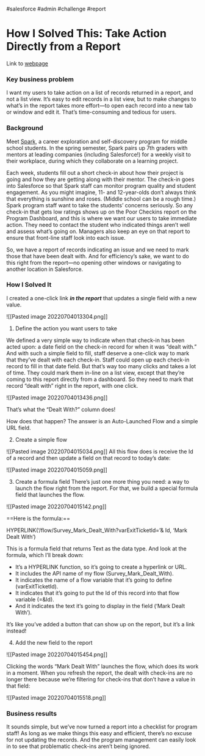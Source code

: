 #salesforce #admin #challenge #report

# How I Solved This: Take Action Directly from a Report

Link to [webpage](https://admin.salesforce.com/blog/2020/how-i-solved-this-take-action-directly-from-a-report)

### Key business problem

I want my users to take action on a list of records returned in a report, and not a list view. It’s easy to edit records in a list view, but to make changes to what’s in the report takes more effort—to open each record into a new tab or window and edit it. That’s time-consuming and tedious for users.

### Background 
Meet [Spark](https://sparkprogram.org/), a career exploration and self-discovery program for middle school students. In the spring semester, Spark pairs up 7th graders with mentors at leading companies (including Salesforce!) for a weekly visit to their workplace, during which they collaborate on a learning project.

Each week, students fill out a short check-in about how their project is going and how they are getting along with their mentor. The check-in goes into Salesforce so that Spark staff can monitor program quality and student engagement. As you might imagine, 11- and 12-year-olds don’t always think that everything is sunshine and roses. (Middle school can be a rough time.) Spark program staff want to take the students’ concerns seriously. So any check-in that gets low ratings shows up on the Poor Checkins report on the Program Dashboard, and this is where we want our users to take immediate action. They need to contact the student who indicated things aren’t well and assess what’s going on. Managers also keep an eye on that report to ensure that front-line staff look into each issue. 

So, we have a report of records indicating an issue and we need to mark those that have been dealt with. And for efficiency’s sake, we want to do this right from the report—no opening other windows or navigating to another location in Salesforce.

### How I Solved It
I created a one-click link **_in the report_** that updates a single field with a new value.

![[Pasted image 20220704013304.png]]

1. Define the action you want users to take

We defined a very simple way to indicate when that check-in has been acted upon: a date field on the check-in record for when it was “dealt with.” And with such a simple field to fill, staff deserve a one-click way to mark that they’ve dealt with each check-in. Staff could open up each check-in record to fill in that date field. But that’s way too many clicks and takes a lot of time. They could mark them in-line on a list view, except that they’re coming to this report directly from a dashboard. So they need to mark that record “dealt with” right in the report, with one click.

![[Pasted image 20220704013436.png]]

That’s what the “Dealt With?” column does! 

How does that happen? The answer is an Auto-Launched Flow and a simple URL field.

2. Create a simple flow

![[Pasted image 20220704015034.png]]
All this flow does is receive the Id of a record and then update a field on that record to today’s date:

![[Pasted image 20220704015059.png]]

3. Create a formula field 
There’s just one more thing you need: a way to launch the flow right from the report. For that, we build a special formula field that launches the flow.

![[Pasted image 20220704015142.png]]

==Here is the formula:==

HYPERLINK(‘/flow/Survey_Mark_Dealt_With?varExitTicketId=’& Id, ‘Mark Dealt With’)

This is a formula field that returns Text as the data type. And look at the formula, which I’ll break down:

- It’s a HYPERLINK function, so it’s going to create a hyperlink or URL.
- It includes the API name of my flow (Survey_Mark_Dealt_With).
- It indicates the name of a flow variable that it’s going to define (varExitTicketId).
- It indicates that it’s going to put the Id of this record into that flow variable (=&Id).
- And it indicates the text it’s going to display in the field (‘Mark Dealt With’).

 It’s like you’ve added a button that can show up on the report, but it’s a link instead!

4. Add the new field to the report

![[Pasted image 20220704015454.png]]

Clicking the words “Mark Dealt With” launches the flow, which does its work in a moment. When you refresh the report, the dealt with check-ins are no longer there because we’re filtering for check-ins that don’t have a value in that field:

![[Pasted image 20220704015518.png]]

### Business results
It sounds simple, but we’ve now turned a report into a checklist for program staff! As long as we make things this easy and efficient, there’s no excuse for not updating the records. And the program management can easily look in to see that problematic check-ins aren’t being ignored.
